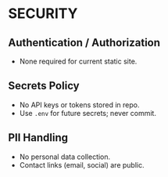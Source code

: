 # SECURITY

## Authentication / Authorization

- None required for current static site.

## Secrets Policy

- No API keys or tokens stored in repo.
- Use `.env` for future secrets; never commit.

## PII Handling

- No personal data collection.
- Contact links (email, social) are public.
